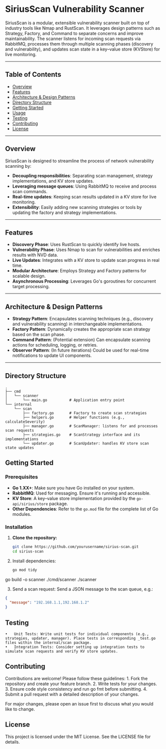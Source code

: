# SiriusScan Vulnerability Scanner

SiriusScan is a modular, extensible vulnerability scanner built on top of industry tools like Nmap and RustScan. It leverages design patterns such as Strategy, Factory, and Command to separate concerns and improve maintainability. The scanner listens for incoming scan requests via RabbitMQ, processes them through multiple scanning phases (discovery and vulnerability), and updates scan state in a key–value store (KVStore) for live monitoring.

---

## Table of Contents

- [Overview](#overview)
- [Features](#features)
- [Architecture & Design Patterns](#architecture--design-patterns)
- [Directory Structure](#directory-structure)
- [Getting Started](#getting-started)
- [Usage](#usage)
- [Testing](#testing)
- [Contributing](#contributing)
- [License](#license)

---

## Overview

SiriusScan is designed to streamline the process of network vulnerability scanning by:
- **Decoupling responsibilities**: Separating scan management, strategy implementations, and KV store updates.
- **Leveraging message queues**: Using RabbitMQ to receive and process scan commands.
- **Real-time updates**: Keeping scan results updated in a KV store for live monitoring.
- **Extensibility**: Easily adding new scanning strategies or tools by updating the factory and strategy implementations.

---

## Features

- **Discovery Phase**: Uses RustScan to quickly identify live hosts.
- **Vulnerability Phase**: Uses Nmap to scan for vulnerabilities and enriches results with NVD data.
- **Live Updates**: Integrates with a KV store to update scan progress in real time.
- **Modular Architecture**: Employs Strategy and Factory patterns for scalable design.
- **Asynchronous Processing**: Leverages Go's goroutines for concurrent target processing.

---

## Architecture & Design Patterns

- **Strategy Pattern**: Encapsulates scanning techniques (e.g., discovery and vulnerability scanning) in interchangeable implementations.
- **Factory Pattern**: Dynamically creates the appropriate scan strategy based on the scan phase.
- **Command Pattern**: (Potential extension) Can encapsulate scanning actions for scheduling, logging, or retries.
- **Observer Pattern**: (In future iterations) Could be used for real-time notifications to update UI components.

---

## Directory Structure

```plaintext
.
├── cmd
│   └── scanner
│       └── main.go          # Application entry point
└── internal
    └── scan
        ├── factory.go       # Factory to create scan strategies
        ├── helpers.go       # Helper functions (e.g., calculateSeverity)
        ├── manager.go       # ScanManager: listens for and processes scan requests
        ├── strategies.go    # ScanStrategy interface and its implementations
        └── updater.go       # ScanUpdater: handles KV store scan state updates
```        
        
## Getting Started

### Prerequisites

- **Go 1.XX+**: Make sure you have Go installed on your system.
- **RabbitMQ**: Used for messaging. Ensure it's running and accessible.
- **KV Store**: A key–value store implementation provided by the `go-api/sirius/store` package.
- **Other Dependencies**: Refer to the `go.mod` file for the complete list of Go modules.

### Installation

1. **Clone the repository:**

   ```bash
   git clone https://github.com/yourusername/sirius-scan.git
   cd sirius-scan
   ```
   
2.	Install dependencies:

    ```bash
    go mod tidy
    ```

go build -o scanner ./cmd/scanner
./scanner


3.	Send a scan request:
Send a JSON message to the scan queue, e.g.:

```json
{
  "message": "192.168.1.1,192.168.1.2"
}
```

## Testing
	•	Unit Tests: Write unit tests for individual components (e.g., strategies, updater, manager). Place tests in corresponding _test.go files within the internal/scan package.
	•	Integration Tests: Consider setting up integration tests to simulate scan requests and verify KV store updates.

## Contributing

Contributions are welcome! Please follow these guidelines:
	1.	Fork the repository and create your feature branch.
	2.	Write tests for your changes.
	3.	Ensure code style consistency and run go fmt before submitting.
	4.	Submit a pull request with a detailed description of your changes.

For major changes, please open an issue first to discuss what you would like to change.

## License

This project is licensed under the MIT License. See the LICENSE file for details.
